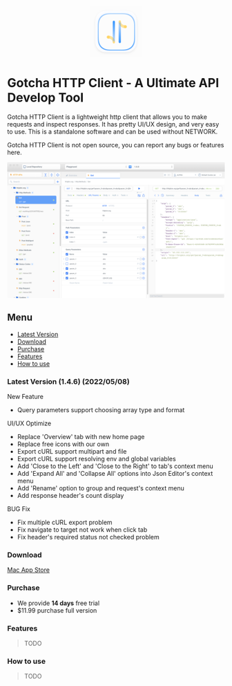 <p align="center">
  <img src="images/logo.png" width="120" height="120" />
</p>

# Gotcha HTTP Client - A Ultimate API Develop Tool

Gotcha HTTP Client is a lightweight http client that allows you to make requests and inspect responses. It has pretty UI/UX design, and very easy to use. This is a standalone software and can be used without NETWORK.

Gotcha HTTP Client is not open source, you can report any bugs or features here.

![img](images/preview.png)

## Menu 

- [Latest Version](#latest_version)
- [Download](#Download)
- [Purchase](#Purchase)
- [Features](#Features)
- [How to use](#usage)

<a name="latest_version"></a>
### Latest Version (1.4.6) (2022/05/08)

New Feature

- Query parameters support choosing array type and format

UI/UX Optimize

- Replace 'Overview' tab with new home page
- Replace free icons with our own
- Export cURL support multipart and file
- Export cURL support resolving env and global variables
- Add 'Close to the Left' and 'Close to the Right' to tab's context menu
- Add 'Expand All' and 'Collapse All' options into Json Editor's context menu
- Add 'Rename' option to group and request's context menu
- Add response header's count display

BUG Fix

- Fix multiple cURL export problem
- Fix navigate to target not work when click tab
- Fix header's required status not checked problem

### Download

[Mac App Store](https://apps.apple.com/cn/app/gotcha-http-client/id1524200727)

### Purchase

 - We provide **14 days** free trial
 - $11.99 purchase full version
 
### Features

> TODO

<a name="usage"></a>
### How to use

> TODO
